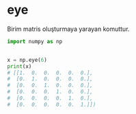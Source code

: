 # eye

Birim matris oluşturmaya yarayan komuttur.

```python
import numpy as np


x = np.eye(6)
print(x)
# [[1.  0.  0.  0.  0.  0.],
#  [0.  1.  0.  0.  0.  0.],
#  [0.  0.  1.  0.  0.  0.],
#  [0.  0.  0.  1.  0.  0.],
#  [0.  0.  0.  0.  1.  0.],
#  [0.  0.  0.  0.  0.  1.]])
```
